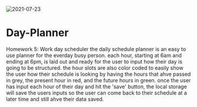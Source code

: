 ![2021-07-23](https://user-images.githubusercontent.com/85529623/126851570-c416c11e-8638-490d-82a9-ecbbd9f43a3b.png)
# Day-Planner
Homework 5: Work day scheduler
the daily schedule planner is an easy to use planner for the everday busy person.
each hour, starting at 6am and ending at 6pm, is laid out and ready for the user to input how their day is going to be structured.
the hour slots are also color coded to easily show the user how their schedule is looking by having the hours that ahve passed in grey, the present hour in red, and the future hours in green.
once the user has input each hour of their day and hit the 'save' button, the local storage will save the users inputs so the user can come back to their schedule at a later time and still ahve their data saved. 

